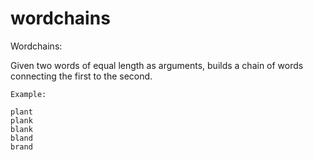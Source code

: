 wordchains
==========

Wordchains:

Given two words of equal length as arguments, builds a chain of words connecting the first to the second.

```shell
Example:

plant
plank
blank
bland
brand

```
